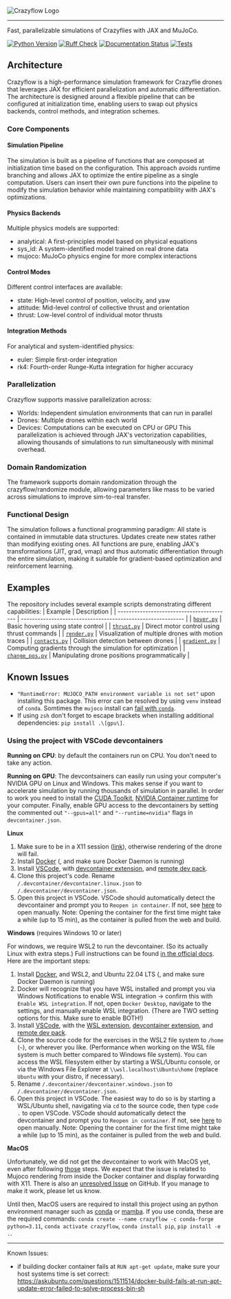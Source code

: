 ![Crazyflow Logo](https://github.com/utiasDSL/crazyflow/raw/main/docs/img/logo.png)

--------------------------------------------------------------------------------

Fast, parallelizable simulations of Crazyflies with JAX and MuJoCo.

[![Python Version]][Python Version URL] [![Ruff Check]][Ruff Check URL] [![Documentation Status]][Documentation Status URL] [![Tests]][Tests URL]

[Python Version]: https://img.shields.io/badge/python-3.10+-blue.svg
[Python Version URL]: https://www.python.org

[Ruff Check]: https://github.com/utiasDSL/crazyflow/actions/workflows/ruff.yml/badge.svg?style=flat-square
[Ruff Check URL]: https://github.com/utiasDSL/crazyflow/actions/workflows/ruff.yml

[Documentation Status]: https://readthedocs.org/projects/crazyflow/badge/?version=latest
[Documentation Status URL]: https://crazyflow.readthedocs.io/en/latest/?badge=latest

[Tests]: https://github.com/utiasDSL/crazyflow/actions/workflows/testing.yml/badge.svg
[Tests URL]: https://github.com/utiasDSL/crazyflow/actions/workflows/testing.yml


## Architecture

Crazyflow is a high-performance simulation framework for Crazyflie drones that leverages JAX for efficient parallelization and automatic differentiation. The architecture is designed around a flexible pipeline that can be configured at initialization time, enabling users to swap out physics backends, control methods, and integration schemes.

### Core Components

#### Simulation Pipeline
The simulation is built as a pipeline of functions that are composed at initialization time based on the configuration. This approach avoids runtime branching and allows JAX to optimize the entire pipeline as a single computation. Users can insert their own pure functions into the pipeline to modify the simulation behavior while maintaining compatibility with JAX's optimizations.

#### Physics Backends
Multiple physics models are supported:
- analytical: A first-principles model based on physical equations
- sys_id: A system-identified model trained on real drone data
- mujoco: MuJoCo physics engine for more complex interactions

#### Control Modes
Different control interfaces are available:
- state: High-level control of position, velocity, and yaw
- attitude: Mid-level control of collective thrust and orientation
- thrust: Low-level control of individual motor thrusts

#### Integration Methods
For analytical and system-identified physics:
- euler: Simple first-order integration
- rk4: Fourth-order Runge-Kutta integration for higher accuracy

### Parallelization
Crazyflow supports massive parallelization across:
- Worlds: Independent simulation environments that can run in parallel
- Drones: Multiple drones within each world
- Devices: Computations can be executed on CPU or GPU
This parallelization is achieved through JAX's vectorization capabilities, allowing thousands of simulations to run simultaneously with minimal overhead.

### Domain Randomization
The framework supports domain randomization through the crazyflow/randomize module, allowing parameters like mass to be varied across simulations to improve sim-to-real transfer.

### Functional Design
The simulation follows a functional programming paradigm: All state is contained in immutable data structures. Updates create new states rather than modifying existing ones. All functions are pure, enabling JAX's transformations (JIT, grad, vmap) and thus automatic differentiation through the entire simulation, making it suitable for gradient-based optimization and reinforcement learning.

## Examples
The repository includes several example scripts demonstrating different capabilities:
| Example                                   | Description                                                 |
| ----------------------------------------- | ----------------------------------------------------------- |
| [`hover.py`](examples/hover.py)           | Basic hovering using state control                          |
| [`thrust.py`](examples/thrust.py)         | Direct motor control using thrust commands                  |
| [`render.py`](examples/render.py)         | Visualization of multiple drones with motion traces         |
| [`contacts.py`](examples/contacts.py)     | Collision detection between drones                          |
| [`gradient.py`](examples/gradient.py)     | Computing gradients through the simulation for optimization |
| [`change_pos.py`](examples/change_pos.py) | Manipulating drone positions programmatically               |



## Known Issues
- `"RuntimeError: MUJOCO_PATH environment variable is not set"` upon installing this package. This error can be resolved by using `venv` instead of `conda`. Somtimes the `mujoco` install can [fail with `conda`](https://github.com/google-deepmind/mujoco/issues/1004).
- If using `zsh` don't forget to escape brackets when installing additional dependencies: `pip install .\[gpu\]`.

### Using the project with VSCode devcontainers

**Running on CPU**: by default the containers run on CPU. You don't need to take any action.

**Running on GPU**: The devcontsainers can easily run using your computer's NVIDIA GPU on Linux and Windows. This makes sense if you want to accelerate simulation by running thousands of simulation in parallel. In order to work you need to install the [CUDA Toolkit](https://developer.nvidia.com/cuda-downloads?target_os=Linux&target_arch=x86_64&Distribution=WSL-Ubuntu&target_version=2.0&target_type=deb_local), [NVIDIA Container runtime](https://developer.nvidia.com/container-runtime) for your computer. Finally, enable GPU access to the devcontainers by setting the commented out `"--gpus=all"` and `"--runtime=nvidia"` flags in `devcontainer.json`. 


**Linux**
1. Make sure to be in a X11 session ([link](https://askubuntu.com/questions/1410256/how-do-i-use-the-x-window-manager-instead-of-wayland-on-ubuntu-22-04)), otherwise rendering of the drone will fail.
2. Install [Docker](https://docs.docker.com/engine/install/) (, and make sure Docker Daemon is running)
3. Install [VSCode](https://code.visualstudio.com/), with [devcontainer extension](https://marketplace.visualstudio.com/items?itemName=ms-vscode-remote.remote-containers), and [remote dev pack](https://marketplace.visualstudio.com/items?itemName=ms-azuretools.vscode-docker).
4. Clone this project's code. Rename `/.devcontainer/devcontainer.linux.json` to `/.devcontainer/devcontainer.json`.
5. Open this project in VSCode. VSCode should automatically detect the devcontainer and prompt you to `Reopen in container`. If not, see [here](https://code.visualstudio.com/docs/devcontainers/containers#_quick-start-open-an-existing-folder-in-a-container) to open manually. Note: Opening the container for the first time might take a while (up to 15 min), as the container is pulled from the web and build.

**Windows** (requires Windows 10 or later)

For windows, we require WSL2 to run the devcontainer. (So its actually Linux with extra steps.) Full instructions can be found [in the official docs](https://code.visualstudio.com/blogs/2020/07/01/containers-wsl#_getting-started). Here are the important steps:
1. Install [Docker](https://docs.docker.com/desktop/setup/install/windows-install/), and WSL2, and Ubuntu 22.04 LTS (, and make sure Docker Daemon is running)
2. Docker will recognize that you have WSL installed and prompt you via Windows Notifications to enable WSL integration -> confirm this with `Enable WSL integration`. If not, open `Docker Desktop`, navigate to the settings, and manually enable WSL integration. (There are TWO setting options for this. Make sure to enable BOTH!)
3. Install [VSCode](https://code.visualstudio.com/), with the [WSL extension](https://marketplace.visualstudio.com/items?itemName=ms-vscode-remote.remote-wsl), [devcontainer extension](https://marketplace.visualstudio.com/items?itemName=ms-vscode-remote.remote-containers), and [remote dev pack](https://marketplace.visualstudio.com/items?itemName=ms-azuretools.vscode-docker).
4. Clone the source code for the exercises in the WSL2 file system to `/home` (`~`), or wherever you like. (Performance when working on the WSL file system is much better compared to Windows file system). You can access the WSL filesystem either by starting a WSL/Ubuntu console, or via the Windows File Explorer at `\\wsl.localhost\Ubuntu\home` (replace `Ubuntu` with your distro, if necessary).
7. Rename `/.devcontainer/devcontainer.windows.json` to `/.devcontainer/devcontainer.json`.
8. Open this project in VSCode. The easiest way to do so is by starting a WSL/Ubuntu shell, navigating via `cd` to the source code, then type `code .` to open VSCode. VSCode should automatically detect the devcontainer and prompt you to `Reopen in container`. If not, see [here](https://code.visualstudio.com/docs/devcontainers/containers#_quick-start-open-an-existing-folder-in-a-container) to open manually. Note: Opening the container for the first time might take a while (up to 15 min), as the container is pulled from the web and build.


**MacOS**

Unfortunately, we did not get the devcontainer to work with MacOS yet, even after following [those](https://gist.github.com/sorny/969fe55d85c9b0035b0109a31cbcb088) steps. We expect that the issue is related to Mujoco rendering from inside the Docker container and display forwarding with X11. There is also an [unresolved Issue](https://github.com/google-deepmind/mujoco/issues/1047) on GitHub. If you manage to make it work, please let us know.

Until then, MacOS users are required to install this project using an python environment manager such as [conda](https://docs.anaconda.com/anaconda/install/) or [mamba](https://mamba.readthedocs.io/en/latest/). If you use conda, these are the required commands: ```conda create --name crazyflow -c conda-forge python=3.11```, ```conda activate crazyflow```, ```conda install pip```, ```pip install -e .```.

____________

Known Issues:
   - if building docker container fails at `RUN apt-get update`, make sure your host systems time is set correct: https://askubuntu.com/questions/1511514/docker-build-fails-at-run-apt-update-error-failed-to-solve-process-bin-sh

